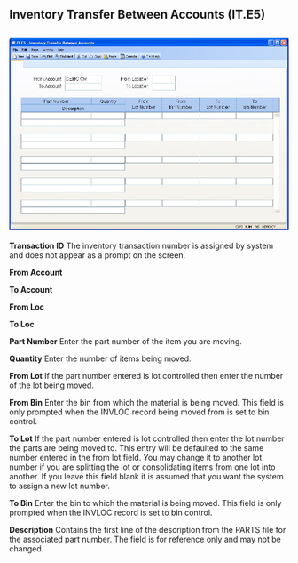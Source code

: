 ##  Inventory Transfer Between Accounts (IT.E5)

<PageHeader />

##

![](./IT-E5-1.jpg)

**Transaction ID** The inventory transaction number is assigned by system and
does not appear as a prompt on the screen.  
  
**From Account**  
  
**To Account**  
  
**From Loc**  
  
**To Loc**  
  
**Part Number** Enter the part number of the item you are moving.  
  
**Quantity** Enter the number of items being moved.  
  
**From Lot** If the part number entered is lot controlled then enter the
number of the lot being moved.  
  
**From Bin** Enter the bin from which the material is being moved. This field
is only prompted when the INVLOC record being moved from is set to bin
control.  
  
**To Lot** If the part number entered is lot controlled then enter the lot
number the parts are being moved to. This entry will be defaulted to the same
number entered in the from lot field. You may change it to another lot number
if you are splitting the lot or consolidating items from one lot into another.
If you leave this field blank it is assumed that you want the system to assign
a new lot number.  
  
**To Bin** Enter the bin to which the material is being moved. This field is
only prompted when the INVLOC record is set to bin control.  
  
**Description** Contains the first line of the description from the PARTS file
for the associated part number. The field is for reference only and may not be
changed.  
  
  
<badge text= "Version 8.10.57" vertical="middle" />

<PageFooter />